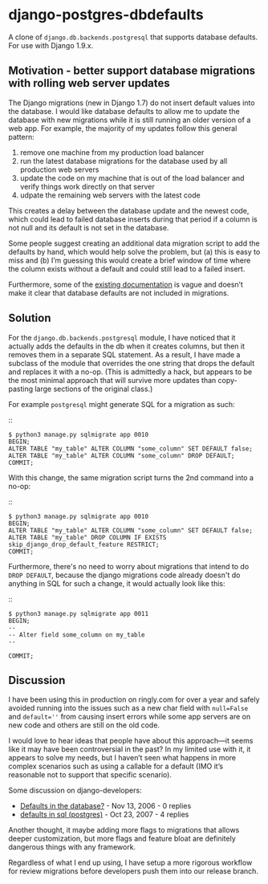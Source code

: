 django-postgres-dbdefaults
==========================


A clone of `django.db.backends.postgresql` that supports database defaults. For use with Django 1.9.x.


Motivation - better support database migrations with rolling web server updates
-------------------------------------------------------------------------------

The Django migrations (new in Django 1.7) do not insert default values into the database. I would like database defaults to allow me to update the database with new migrations while it is still running an older version of a web app. For example, the majority of my updates follow this general pattern:

1.  remove one machine from my production load balancer
2.  run the latest database migrations for the database used by all production web servers
3.  update the code on my machine that is out of the load balancer and verify things work directly on that server
4.  udpate the remaining web servers with the latest code

This creates a delay between the database update and the newest code, which could lead to failed database inserts during that period if a column is not null and its default is not set in the database.

Some people suggest creating an additional data migration script to add the defaults by hand, which would help solve the problem, but (a) this is easy to miss and (b) I’m guessing this would create a brief window of time where the column exists without a default and could still lead to a failed insert.

Furthermore, some of the [existing documentation](https://docs.djangoproject.com/en/1.7/topics/migrations/#postgresql) is vague and doesn’t make it clear that database defaults are not included in migrations.


Solution
--------

For the `django.db.backends.postgresql` module, I have noticed that it actually adds the defaults in the db when it creates columns, but then it removes them in a separate SQL statement. As a result, I have made a subclass of the module that overrides the one string that drops the default and replaces it with a no-op. (This is admittedly a hack, but appears to be the most minimal approach that will survive more updates than copy-pasting large sections of the original class.)

For example `postgresql` might generate SQL for a migration as such:

::

    $ python3 manage.py sqlmigrate app 0010
    BEGIN;
    ALTER TABLE "my_table" ALTER COLUMN "some_column" SET DEFAULT false;
    ALTER TABLE "my_table" ALTER COLUMN "some_column" DROP DEFAULT;
    COMMIT;

With this change, the same migration script turns the 2nd command into a no-op:

::

    $ python3 manage.py sqlmigrate app 0010
    BEGIN;
    ALTER TABLE "my_table" ALTER COLUMN "some_column" SET DEFAULT false;
    ALTER TABLE "my_table" DROP COLUMN IF EXISTS skip_django_drop_default_feature RESTRICT;
    COMMIT;

Furthermore, there's no need to worry about migrations that intend to do `DROP DEFAULT`, because the django migrations code already doesn't do anything in SQL for such a change, it would actually look like this:

::

    $ python3 manage.py sqlmigrate app 0011
    BEGIN;
    --
    -- Alter field some_column on my_table
    --

    COMMIT;


Discussion
----------

I have been using this in production on ringly.com for over a year and safely avoided running into the issues such as a new char field with `null=False` and `default=''` from causing insert errors while some app servers are on new code and others are still on the old code.

I would love to hear ideas that people have about this approach—it seems like it may have been controversial in the past? In my limited use with it, it appears to solve my needs, but I haven’t seen what happens in more complex scenarios such as using a callable for a default (IMO it’s reasonable not to support that specific scenario).

Some discussion on django-developers:

*   [Defaults in the database?](https://groups.google.com/forum/#!searchin/django-developers/database$20defaults/django-developers/aQtt9fKHvjM/H59CaQycDSsJ) - Nov 13, 2006 - 0 replies
*   [defaults in sql (postgres)](https://groups.google.com/forum/#!searchin/django-developers/database$20defaults/django-developers/fHjzttZTkzc/oXbrpBa0dHAJ) - Oct 23, 2007 - 4 replies

Another thought, it maybe adding more flags to migrations that allows deeper customization, but more flags and feature bloat are definitely dangerous things with any framework.

Regardless of what I end up using, I have setup a more rigorous workflow for review migrations before developers push them into our release branch.
